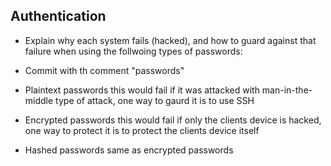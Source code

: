 ## Authentication
- Explain why each system fails (hacked), and how to guard against that failure when using the follwoing types of passwords:
- Commit with th comment "passwords"

- Plaintext passwords
    this would fail if it was attacked with man-in-the-middle type of attack, one way to gaurd it is to use SSH

- Encrypted passwords
	this would fail if only the clients device is hacked, one way to protect it is to protect the clients device itself

- Hashed passwords
	same as encrypted passwords